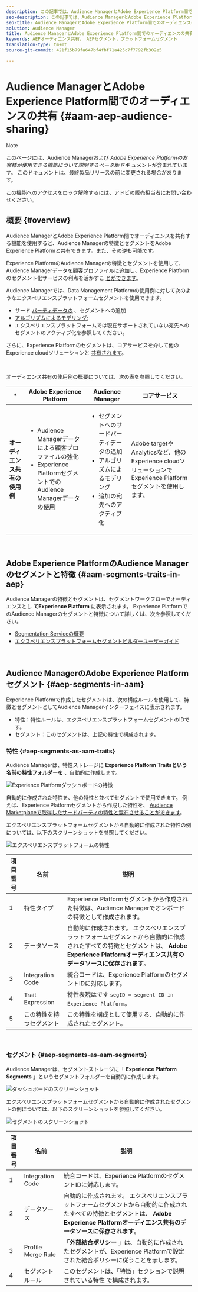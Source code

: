 ```yaml
---
description: この記事では、Audience ManagerとAdobe Experience Platform間でオーディエンスを共有する方法について説明します。
seo-description: この記事では、Audience ManagerとAdobe Experience Platform間でオーディエンスを共有する方法について説明します。
seo-title: Audience ManagerとAdobe Experience Platform間でのオーディエンスの共有
solution: Audience Manager
title: Audience ManagerとAdobe Experience Platform間でのオーディエンスの共有
keywords: AEPオーディエンス共有， AEPセグメント，プラットフォームセグメント
translation-type: tm+mt
source-git-commit: 421f15b79fa647bf4fbf71a425c7f7792fb302e5

---
```



# Audience ManagerとAdobe Experience Platform間でのオーディエンスの共有 {#aam-aep-audience-sharing}

>[!NOTE]
>
>このページには、Audience Managerおよび *Adobe Experience Platformのお客様が使用できる機能について説明するベータ版ドキ* ュメントが含まれています。 このドキュメントは、最終製品リリースの前に変更される場合があります。
>
> この機能へのアクセスをロック解除するには、アドビの販売担当者にお問い合わせください。

## 概要 {#overview}

Audience ManagerとAdobe Experience Platform間でオーディエンスを共有する機能を使用すると、Audience Managerの特徴とセグメントをAdobe Experience Platformと共有できます。また、その逆も可能です。

Experience PlatformのAudience Managerの特徴とセグメントを使用して、Audience Managerデータを顧客プロファイルに追加し、Experience Platformのセグメント化サービスの利点を活かすこ [とができます](https://www.adobe.io/apis/experienceplatform/home/profile-identity-segmentation/profile-identity-segmentation-services.html#!end-user/markdown/segmentation_overview/segmentation.md)。

Audience Managerでは、Data Management Platformの使用例に対して次のようなエクスペリエンスプラットフォームセグメントを使用できます。
* サード [パーティデータの](/help/using/overview/data-types-collected.md#third-party-data) 、セグメントへの追加
* [アルゴリズムによるモデリング](/help/using/features/algorithmic-models/understanding-models.md);
* エクスペリエンスプラットフォームでは現在サポートされていない宛先へのセグメントのアクティブ化を参照してください。

さらに、Experience Platformのセグメントは、コアサービスを介して他のExperience cloudソリューションと [共有されます](https://docs.adobe.com/content/help/en/core-services/interface/experience-cloud.html)。

 <br>

オーディエンス共有の使用例の概要については、次の表を参照してください。

| `*` | **Adobe Experience Platform** | **Audience Manager** | **コアサービス** |
---------|----------|---------|---------
| **オーディエンス共有の使用例** | <ul><li>Audience Managerデータによる顧客プロファイルの強化</li><li>Experience PlatformセグメントでのAudience Managerデータの使用</li></ul> | <ul><li>セグメントへのサードパーティデータの追加</li><li>アルゴリズムによるモデリング</li><li>追加の宛先へのアクティブ化</li></ul> | Adobe targetやAnalyticsなど、他のExperience cloudソリューションでExperience Platformセグメントを使用します。 |

 <br>

## Adobe Experience PlatformのAudience Managerのセグメントと特徴 {#aam-segments-traits-in-aep}

Audience Managerの特徴とセグメントは、セグメントワークフローでオーディエンスとし **てExperience Platform** に表示されます。 Experience PlatformでのAudience Managerのセグメントと特徴について詳しくは、次を参照してください。

* [Segmentation Serviceの概要](https://www.adobe.io/apis/experienceplatform/home/profile-identity-segmentation/profile-identity-segmentation-services.html#!end-user/markdown/segmentation_overview/segmentation.md)
* [エクスペリエンスプラットフォームセグメントビルダーユーザーガイド](https://www.adobe.io/apis/experienceplatform/home/profile-identity-segmentation/profile-identity-segmentation-services.html#!end-user/markdown/segmentation_overview/segment-builder-guide.md)

 <br>

## Audience ManagerのAdobe Experience Platformセグメント {#aep-segments-in-aam}

Experience Platformで作成したセグメントは、次の構成ルールを使用して、特徴とセグメントとしてAudience Managerインターフェイスに表示されます。
* 特性：特性ルールは、エクスペリエンスプラットフォームセグメントのIDです。
* セグメント：このセグメントは、上記の特性で構成されます。

### 特性 {#aep-segments-as-aam-traits}

Audience Managerは、特性ストレージに **Experience Platform Traitsという名前の特性フォルダーを** 、自動的に作成します。

![Experience Platformダッシュボードの特徴](/help/using/integration/integration-aep/assets/aep-traits-dashboard.png)

自動的に作成された特性を、他の特性と並べてセグメントで使用できます。 例えば、Experience Platformセグメントから作成した特性を、 [Audience Marketplaceで取得したサードパーティの特性と混在させることができます](/help/using/features/audience-marketplace/audience-marketplace.md)。

エクスペリエンスプラットフォームセグメントから自動的に作成された特性の例については、以下のスクリーンショットを参照してください。

![エクスペリエンスプラットフォームの特性](/help/using/integration/integration-aep/assets/aep-trait.png)


| 項目番号 | 名前 | 説明 |
---------|----------|---------
| 1 | 特性タイプ | Experience Platformセグメントから作成された特徴は、Audience Managerでオンボードの特徴として作成されます。 |
| 2 | データソース | 自動的に作成されます。 エクスペリエンスプラットフォームセグメントから自動的に作成されたすべての特徴とセグメントは、 **Adobe Experience Platformオーディエンス共有のデータソースに保存されます**。 |
| 3 | Integration Code | 統合コードは、Experience PlatformのセグメントIDに対応します。 |
| 4 | Trait Expression | 特性表現はです `segID = segment ID in Experience Platform`。 |
| 5 | この特性を持つセグメント | この特性を構成として使用する、自動的に作成されたセグメント。 |

 <br>

### セグメント {#aep-segments-as-aam-segments}

Audience Managerは、セグメントストレージに「 **Experience Platform Segments** 」というセグメントフォルダーを自動的に作成します。

![ダッシュボードのスクリーンショット](/help/using/integration/integration-aep/assets/aep-segments-dashboard.png)

エクスペリエンスプラットフォームセグメントから自動的に作成されたセグメントの例については、以下のスクリーンショットを参照してください。

![セグメントのスクリーンショット](/help/using/integration/integration-aep/assets/aep-segment.png)

| 項目番号 | 名前 | 説明 |
---------|----------|---------
| 1 | Integration Code | 統合コードは、Experience PlatformのセグメントIDに対応します。 |
| 2 | データソース | 自動的に作成されます。 エクスペリエンスプラットフォームセグメントから自動的に作成されたすべての特徴とセグメントは、 **Adobe Experience Platformオーディエンス共有のデータソースに保存されます**。 |
| 3 | Profile Merge Rule | **「外部結合ポリシー** 」は、自動的に作成されたセグメントが、Experience Platformで設定された結合ポリシーに従うことを示します。 |
| 4 | セグメントルール | このセグメントは、「特徴」セクションで説明されている特性 [で構成されます](#aep-segments-as-aam-traits)。 |